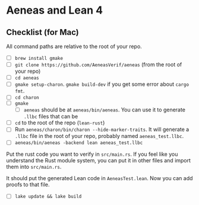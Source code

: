 # Aeneas and Lean 4

## Checklist (for Mac)

All command paths are relative to the root of your repo.

- [ ] `brew install gmake`
- [ ] `git clone https://github.com/AeneasVerif/aeneas` (from the root of your repo)
- [ ] `cd aeneas`
- [ ] `gmake setup-charon`. `gmake build-dev` if you get some error about `cargo fmt`.
- [ ] `cd charon`
- [ ] `gmake`
  - [ ] `aeneas` should be at `aeneas/bin/aeneas`. You can use it to generate `.llbc` files that can be
- [ ] `cd` to the root of the repo (`lean-rust`)
- [ ] Run `aeneas/charon/bin/charon --hide-marker-traits`. It will generate a `.llbc` file in the root of your repo, probably named `aeneas_test.llbc`.
- [ ] `aeneas/bin/aeneas -backend lean aeneas_test.llbc`

Put the rust code you want to verify in `src/main.rs`. If you feel like you understand the Rust module system, you can put it in other files and import them into `src/main.rs`.

It should put the generated Lean code in `AeneasTest.lean`. Now you can add proofs to that file.

- [ ] `lake update && lake build`
